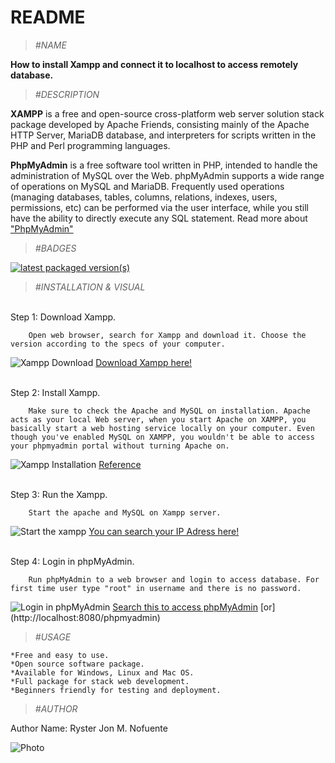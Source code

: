  # README

>*#NAME*

**How to install Xampp and connect it to localhost to access remotely database.**

>*#DESCRIPTION*

**XAMPP** is a free and open-source cross-platform web server solution stack package developed by Apache Friends, consisting mainly of the Apache HTTP Server, MariaDB database, and interpreters for scripts written in the PHP and Perl programming languages.

**PhpMyAdmin** is a free software tool written in PHP, intended to handle the administration of MySQL over the Web. phpMyAdmin supports a wide range of operations on MySQL and MariaDB. Frequently used operations (managing databases, tables, columns, relations, indexes, users, permissions, etc) can be performed via the user interface, while you still have the ability to directly execute any SQL statement. Read more about ["PhpMyAdmin"](https://www.phpmyadmin.net)

>*#BADGES*

[![latest packaged version(s)](https://repology.org/badge/latest-versions/xampp.svg)](https://repology.org/project/xampp/versions)

>*#INSTALLATION & VISUAL*

\
    Step 1: Download Xampp.

        Open web browser, search for Xampp and download it. Choose the version according to the specs of your computer.
![Xampp Download](https://blog.templatetoaster.com/wp-content/uploads/2019/04/install-xampp.jpg)
[Download Xampp here!](https://www.apachefriends.org/index.html)

\
    Step 2:  Install Xampp.

        Make sure to check the Apache and MySQL on installation. Apache acts as your local Web server, when you start Apache on XAMPP, you basically start a web hosting service locally on your computer. Even though you've enabled MySQL on XAMPP, you wouldn't be able to access your phpmyadmin portal without turning Apache on.
![Xampp Installation](https://wpmudev.com/blog/wp-content/uploads/2019/03/Select_XAMPP_Components_to_Install.png)
[Reference](https://stackoverflow.com/questions/54763561/why-is-it-necessary-to-start-apache-before-mysql-on-xampp-control-panel)

\
    Step 3: Run the Xampp.

        Start the apache and MySQL on Xampp server.
![Start the xampp](https://www.edureka.co/blog/wp-content/uploads/2019/07/Xamp-Control-Panel-how-to-run-php-program-Edureka-1.jpg)
[You can search your IP Adress here!](https://locallhost.me/phpmyadmin)


\
    Step 4: Login in phpMyAdmin.

        Run phpMyAdmin to a web browser and login to access database. For first time user type "root" in username and there is no password.
![Login in phpMyAdmin](https://i.stack.imgur.com/Jeas5.png)
[Search this to access phpMyAdmin](http://localhost:80/phpmyadminhttp:) [or] (http://localhost:8080/phpmyadmin)

>*#USAGE*       

    *Free and easy to use.
    *Open source software package.
    *Available for Windows, Linux and Mac OS.
    *Full package for stack web development.
    *Beginners friendly for testing and deployment.



>*#AUTHOR*

Author Name: Ryster Jon M. Nofuente

![Photo](https://scontent.fceb2-2.fna.fbcdn.net/v/t1.6435-9/134931735_1104066150023327_5171596473050715998_n.jpg?_nc_cat=102&ccb=1-5&_nc_sid=09cbfe&_nc_eui2=AeGegX66B5PdZ1j-SJrDFyDFFig65FBqFc0WKDrkUGoVzdXAZZ-obUy2EHidzNqZ3OoaaR0VfNK5iYezxE5hHeFl&_nc_ohc=W-x5_Pz1EWYAX_Afxvs&tn=wcLGPqElVS283Vrg&_nc_ht=scontent.fceb2-2.fna&oh=11fa6716712600d8c830411273a01cda&oe=61C47834)



